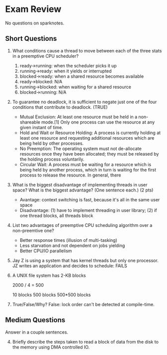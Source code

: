 Exam Review
===========

No questions on sparknotes.

Short Questions
---------------

1. What conditions cause a thread to move between each of the three stats in a preemptive CPU scheduler?

	1. ready->running: when the scheduler picks it up
	2. running->ready: when it yields or interrupted
	3. blocked->ready: when a shared resource becomes available
	4. ready->blocked: N/A
	5. running->blocked: when waiting for a shared resource
	6. blocked->running: N/A

2. To guarantee no deadlock, it is sufficient to negate just one of the four conditions that contribute to deadlock. (TRUE)

	- Mutual Exclusion: At least one resource must be held in a non-shareable mode.[1] Only one process can use the resource at any given instant of time.
	- Hold and Wait or Resource Holding: A process is currently holding at least one resource and requesting additional resources which are being held by other processes.
	- No Preemption: The operating system must not de-allocate resources once they have been allocated; they must be released by the holding process voluntarily.
	- Circular Wait: A process must be waiting for a resource which is being held by another process, which in turn is waiting for the first process to release the resource. In general, there 

3. What is the biggest disadvantage of implementing threads in user space? What is the biggest advantage? (One sentence each.) (2 pts)

	- Avantage: context switching is fast, because it's all in the same user space
	- Disadvantage: (1) have to implement threading in user library; (2) if one thread blocks, all threads block

4. List two advantages of preemptive CPU scheduling algorithm over a non-preemtive one?

	- Better response times (illusion of multi-tasking)
	- Less starvation and not dependent on jobs yielding
	- Better CPU/IO parallelism

5. Jay Z is using a system that has kernel threads but only one processor. JZ writes an application and decides to schedule: FAILS

6. A UNIX file system has 2-KB blocks

	2000 / 4 = 500

	10 blocks
	500 blocks
	500*500 blocks

10. True/False/Why? False: lock order can't be detected at compile-time.

Medium Questions
----------------
Answer in a couple sentences.

4. Briefly describe the steps taken to read a block of data from the disk to the memory using DMA controlled IO.

